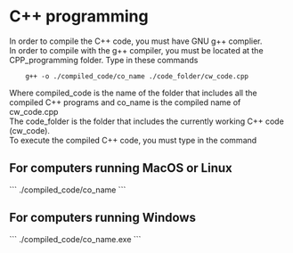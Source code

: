 <h1>C++ programming</h1>

<p>
    In order to compile the C++ code, you must have GNU g++ complier.<br>
    In order to compile with the g++ compiler, you must be located at the CPP_programming folder. Type in these commands
</p>

```
    g++ -o ./compiled_code/co_name ./code_folder/cw_code.cpp
```

<p>
    Where compiled_code is the name of the folder that includes all the compiled C++ programs and co_name is the compiled name of cw_code.cpp<br> 
    The code_folder is the folder that includes the currently working C++ code (cw_code).<br>
    To execute the compiled C++ code, you must type in the command<br>
</p>

<h2>For computers running MacOS or Linux</h2>
```
    ./compiled_code/co_name
```

<h2>For computers running Windows</h2>
```
    ./compiled_code/co_name.exe
```
